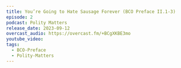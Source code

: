 ```yaml
---
title: You’re Going to Hate Sausage Forever (BCO Preface II.1-3)
episode: 2
podcast: Polity Matters
release_date: 2023-09-12
overcast_audio: https://overcast.fm/+BCgXKBE3mo
youtube_video: 
tags:
  - BCO-Preface
  - Polity-Matters
---
```

